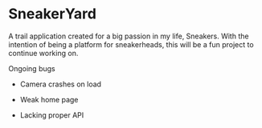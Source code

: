 # SneakerYard
A trail application created for a big passion in my life, Sneakers. With the intention of being a platform for sneakerheads, this will be a fun project to continue working on.


Ongoing bugs

- Camera crashes on load

- Weak home page

- Lacking proper API
